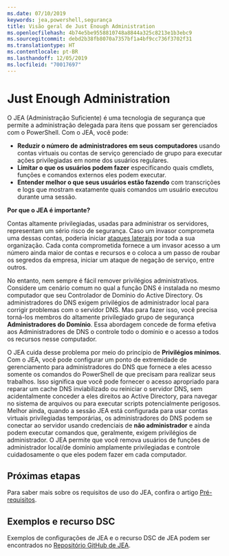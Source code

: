 ```yaml
---
ms.date: 07/10/2019
keywords: jea,powershell,segurança
title: Visão geral de Just Enough Administration
ms.openlocfilehash: 4b74e5be9558810748a8844a325c8213e1b3ebc9
ms.sourcegitcommit: debd2b38fb8070a7357bf1a4bf9cc736f3702f31
ms.translationtype: HT
ms.contentlocale: pt-BR
ms.lasthandoff: 12/05/2019
ms.locfileid: "70017697"
---
```

# <a name="just-enough-administration"></a>Just Enough Administration

O JEA (Administração Suficiente) é uma tecnologia de segurança que permite a administração delegada para itens que possam ser gerenciados com o PowerShell. Com o JEA, você pode:

- **Reduzir o número de administradores em seus computadores** usando contas virtuais ou contas de serviço gerenciado de grupo para executar ações privilegiadas em nome dos usuários regulares.
- **Limitar o que os usuários podem fazer** especificando quais cmdlets, funções e comandos externos eles podem executar.
- **Entender melhor o que seus usuários estão fazendo** com transcrições e logs que mostram exatamente quais comandos um usuário executou durante uma sessão.

**Por que o JEA é importante?**

Contas altamente privilegiadas, usadas para administrar os servidores, representam um sério risco de segurança. Caso um invasor comprometa uma dessas contas, poderia iniciar [ataques laterais](https://aka.ms/pth) por toda a sua organização. Cada conta comprometida fornece a um invasor acesso a um número ainda maior de contas e recursos e o coloca a um passo de roubar os segredos da empresa, iniciar um ataque de negação de serviço, entre outros.

No entanto, nem sempre é fácil remover privilégios administrativos. Considere um cenário comum no qual a função DNS é instalada no mesmo computador que seu Controlador de Domínio do Active Directory. Os administradores do DNS exigem privilégios de administrador local para corrigir problemas com o servidor DNS. Mas para fazer isso, você precisa torná-los membros do altamente privilegiado grupo de segurança **Administradores do Domínio**. Essa abordagem concede de forma efetiva aos Administradores de DNS o controle todo o domínio e o acesso a todos os recursos nesse computador.

O JEA cuida desse problema por meio do princípio de **Privilégios mínimos**. Com o JEA, você pode configurar um ponto de extremidade de gerenciamento para administradores do DNS que fornece a eles acesso somente os comandos do PowerShell de que precisam para realizar seus trabalhos. Isso significa que você pode fornecer o acesso apropriado para reparar um cache DNS inviabilizado ou reiniciar o servidor DNS, sem acidentalmente conceder a eles direitos ao Active Directory, para navegar no sistema de arquivos ou para executar scripts potencialmente perigosos. Melhor ainda, quando a sessão JEA está configurada para usar contas virtuais privilegiadas temporárias, os administradores do DNS podem se conectar ao servidor usando credenciais de **não administrador** e ainda podem executar comandos que, geralmente, exigem privilégios de administrador. O JEA permite que você remova usuários de funções de administrador local/de domínio amplamente privilegiadas e controle cuidadosamente o que eles podem fazer em cada computador.

## <a name="next-steps"></a>Próximas etapas

Para saber mais sobre os requisitos de uso do JEA, confira o artigo [Pré-requisitos](prerequisites.md).

## <a name="samples-and-dsc-resource"></a>Exemplos e recurso DSC

Exemplos de configurações de JEA e o recurso DSC de JEA podem ser encontrados no [Repositório GitHub de JEA](https://github.com/PowerShell/JEA).

